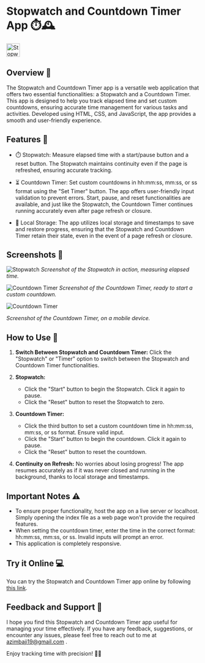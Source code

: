 # Stopwatch and Countdown Timer App ⏱️🕰️

<img src="img/favicon.png" alt="Stopwatch and countdown timer" width="35" height="35">

## Overview 🌟

The Stopwatch and Countdown Timer app is a versatile web application that offers two essential functionalities: a Stopwatch and a Countdown Timer. This app is designed to help you track elapsed time and set custom countdowns, ensuring accurate time management for various tasks and activities. Developed using HTML, CSS, and JavaScript, the app provides a smooth and user-friendly experience.

## Features 🚀

- ⏱️ Stopwatch: Measure elapsed time with a start/pause button and a reset button. The Stopwatch maintains continuity even if the page is refreshed, ensuring accurate tracking.

- ⏳ Countdown Timer: Set custom countdowns in hh:mm:ss, mm:ss, or ss format using the "Set Timer" button. The app offers user-friendly input validation to prevent errors. Start, pause, and reset functionalities are available, and just like the Stopwatch, the Countdown Timer continues running accurately even after page refresh or closure.

- 💾 Local Storage: The app utilizes local storage and timestamps to save and restore progress, ensuring that the Stopwatch and Countdown Timer retain their state, even in the event of a page refresh or closure.

## Screenshots 📸

![Stopwatch](screenshots/Screenshot_1.png)
*Screenshot of the Stopwatch in action, measuring elapsed time.*

![Countdown Timer](screenshots/Screenshot_2.png)
*Screenshot of the Countdown Timer, ready to start a custom countdown.*

![Countdown Timer](screenshots/Screenshot_3.png)

*Screenshot of the Countdown Timer, on a mobile device.*


## How to Use 📖

1. **Switch Between Stopwatch and Countdown Timer:** Click the "Stopwatch" or "Timer" option to switch between the Stopwatch and Countdown Timer functionalities.

2. **Stopwatch:**
   - Click the "Start" button to begin the Stopwatch. Click it again to pause.
   - Click the "Reset" button to reset the Stopwatch to zero.

3. **Countdown Timer:**
   - Click the third button to set a custom countdown time in hh:mm:ss, mm:ss, or ss format. Ensure valid input.
   - Click the "Start" button to begin the countdown. Click it again to pause.
   - Click the "Reset" button to reset the countdown.

4. **Continuity on Refresh:** No worries about losing progress! The app resumes accurately as if it was never closed and running in the background, thanks to local storage and timestamps.

## Important Notes ⚠️

- To ensure proper functionality, host the app on a live server or localhost. Simply opening the index file as a web page won't provide the required features.
- When setting the countdown timer, enter the time in the correct format: hh:mm:ss, mm:ss, or ss. Invalid inputs will prompt an error.
- This application is completely responsive. 

## Try it Online 💻

You can try the Stopwatch and Countdown Timer app online by following [this link](https://abkrishna.me/Timer-and-Stopwatch/).


## Feedback and Support 💌

I hope you find this Stopwatch and Countdown Timer app useful for managing your time effectively. If you have any feedback, suggestions, or encounter any issues, please feel free to reach out to me at azimbaji19@gmail.com .

Enjoy tracking time with precision! 🎯🚀


